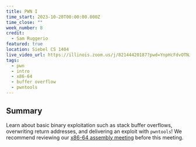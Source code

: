 ```yaml
---
title: PWN I
time_start: 2023-10-20T00:00:00.000Z
time_close: ""
week_number: 8
credit:
  - Sam Ruggerio
featured: true
location: Siebel CS 1404
live_video_url: https://illinois.zoom.us/j/82144420187?pwd=YnpHcFdvOTNJNG1UcS92VzlrcHg0Zz09
tags:
  - pwn
  - intro
  - x86-64
  - buffer overflow
  - pwntools
---
```

## Summary

Learn about basic binary exploitation such as stack buffer overflows, overwriting return addresses, and delivering an exploit with `pwntools`! We recommend reviewing our [x86-64 assembly meeting](https://sigpwny.com/meetings/fa2023/2023-10-01/) before this meeting.